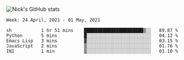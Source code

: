 ![Nick's GitHub stats](https://github-readme-stats.vercel.app/api?username=nickdark&theme=vue&show_icons=true)


<!--START_SECTION:waka-->
```text
Week: 24 April, 2021 - 01 May, 2021

sh           1 hr 51 mins    ██████████████████████▒░░   89.87 % 
Python       5 mins          █░░░░░░░░░░░░░░░░░░░░░░░░   04.12 % 
Emacs Lisp   3 mins          ▓░░░░░░░░░░░░░░░░░░░░░░░░   03.15 % 
JavaScript   2 mins          ▒░░░░░░░░░░░░░░░░░░░░░░░░   01.76 % 
INI          1 min           ▒░░░░░░░░░░░░░░░░░░░░░░░░   01.10 % 
```
<!--END_SECTION:waka-->

<!--
**nickdark/nickdark** is a ✨ _special_ ✨ repository because its `README.md` (this file) appears on your GitHub profile.

Here are some ideas to get you started:

- 🔭 I’m currently working on ...
- 🌱 I’m currently learning ...
- 👯 I’m looking to collaborate on ...
- 🤔 I’m looking for help with ...
- 💬 Ask me about ...
- 📫 How to reach me: ...
- 😄 Pronouns: ...
- ⚡ Fun fact: ...
-->
